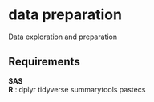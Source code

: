 # data preparation
Data exploration and preparation

## Requirements

**SAS** \
**R** : dplyr tidyverse summarytools pastecs
